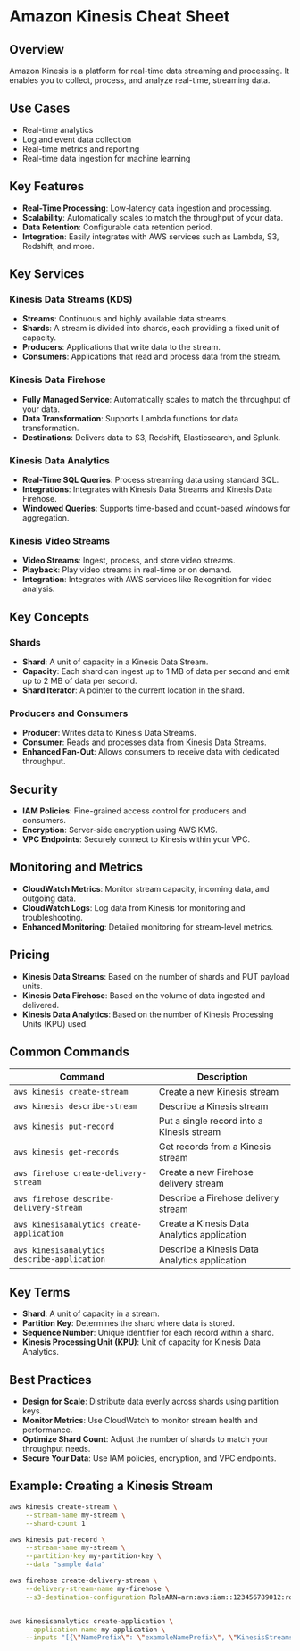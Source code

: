 # Amazon Kinesis Cheat Sheet

## Overview
Amazon Kinesis is a platform for real-time data streaming and processing. It enables you to collect, process, and analyze real-time, streaming data.

## Use Cases
- Real-time analytics
- Log and event data collection
- Real-time metrics and reporting
- Real-time data ingestion for machine learning

## Key Features
- **Real-Time Processing**: Low-latency data ingestion and processing.
- **Scalability**: Automatically scales to match the throughput of your data.
- **Data Retention**: Configurable data retention period.
- **Integration**: Easily integrates with AWS services such as Lambda, S3, Redshift, and more.

## Key Services

### Kinesis Data Streams (KDS)
- **Streams**: Continuous and highly available data streams.
- **Shards**: A stream is divided into shards, each providing a fixed unit of capacity.
- **Producers**: Applications that write data to the stream.
- **Consumers**: Applications that read and process data from the stream.

### Kinesis Data Firehose
- **Fully Managed Service**: Automatically scales to match the throughput of your data.
- **Data Transformation**: Supports Lambda functions for data transformation.
- **Destinations**: Delivers data to S3, Redshift, Elasticsearch, and Splunk.

### Kinesis Data Analytics
- **Real-Time SQL Queries**: Process streaming data using standard SQL.
- **Integrations**: Integrates with Kinesis Data Streams and Kinesis Data Firehose.
- **Windowed Queries**: Supports time-based and count-based windows for aggregation.

### Kinesis Video Streams
- **Video Streams**: Ingest, process, and store video streams.
- **Playback**: Play video streams in real-time or on demand.
- **Integration**: Integrates with AWS services like Rekognition for video analysis.

## Key Concepts

### Shards
- **Shard**: A unit of capacity in a Kinesis Data Stream.
- **Capacity**: Each shard can ingest up to 1 MB of data per second and emit up to 2 MB of data per second.
- **Shard Iterator**: A pointer to the current location in the shard.

### Producers and Consumers
- **Producer**: Writes data to Kinesis Data Streams.
- **Consumer**: Reads and processes data from Kinesis Data Streams.
- **Enhanced Fan-Out**: Allows consumers to receive data with dedicated throughput.

## Security
- **IAM Policies**: Fine-grained access control for producers and consumers.
- **Encryption**: Server-side encryption using AWS KMS.
- **VPC Endpoints**: Securely connect to Kinesis within your VPC.

## Monitoring and Metrics
- **CloudWatch Metrics**: Monitor stream capacity, incoming data, and outgoing data.
- **CloudWatch Logs**: Log data from Kinesis for monitoring and troubleshooting.
- **Enhanced Monitoring**: Detailed monitoring for stream-level metrics.

## Pricing
- **Kinesis Data Streams**: Based on the number of shards and PUT payload units.
- **Kinesis Data Firehose**: Based on the volume of data ingested and delivered.
- **Kinesis Data Analytics**: Based on the number of Kinesis Processing Units (KPU) used.

## Common Commands
| Command                                                  | Description                                     |
|----------------------------------------------------------|-------------------------------------------------|
| `aws kinesis create-stream`                              | Create a new Kinesis stream                     |
| `aws kinesis describe-stream`                            | Describe a Kinesis stream                       |
| `aws kinesis put-record`                                 | Put a single record into a Kinesis stream       |
| `aws kinesis get-records`                                | Get records from a Kinesis stream               |
| `aws firehose create-delivery-stream`                    | Create a new Firehose delivery stream           |
| `aws firehose describe-delivery-stream`                  | Describe a Firehose delivery stream             |
| `aws kinesisanalytics create-application`                | Create a Kinesis Data Analytics application     |
| `aws kinesisanalytics describe-application`              | Describe a Kinesis Data Analytics application   |

## Key Terms
- **Shard**: A unit of capacity in a stream.
- **Partition Key**: Determines the shard where data is stored.
- **Sequence Number**: Unique identifier for each record within a shard.
- **Kinesis Processing Unit (KPU)**: Unit of capacity for Kinesis Data Analytics.

## Best Practices
- **Design for Scale**: Distribute data evenly across shards using partition keys.
- **Monitor Metrics**: Use CloudWatch to monitor stream health and performance.
- **Optimize Shard Count**: Adjust the number of shards to match your throughput needs.
- **Secure Your Data**: Use IAM policies, encryption, and VPC endpoints.

## Example: Creating a Kinesis Stream
```bash
aws kinesis create-stream \
    --stream-name my-stream \
    --shard-count 1

aws kinesis put-record \
    --stream-name my-stream \
    --partition-key my-partition-key \
    --data "sample data"

aws firehose create-delivery-stream \
    --delivery-stream-name my-firehose \
    --s3-destination-configuration RoleARN=arn:aws:iam::123456789012:role/firehose-role,BucketARN=arn:aws:s3:::my-bucket,Prefix="my-prefix/"


aws kinesisanalytics create-application \
    --application-name my-application \
    --inputs "[{\"NamePrefix\": \"exampleNamePrefix\", \"KinesisStreamsInput\": {\"ResourceARN\": \"arn:aws:kinesis:us-east-1:123456789012:stream/exampleStream\", \"RoleARN\": \"arn:aws:iam::123456789012:role/service-role/my-role\"}}]"
